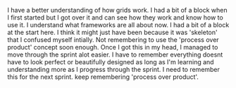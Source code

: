 I have a better understanding of how grids work. I had a bit of a block when I first started but I got over it and can see how they work and know how to use it. I understand what frameworks are all about now. I had a bit of a block at the start here. I think it might just have been because it was 'skeleton' that I confused myself intially. 
Not remembering to use the 'process over product' concept soon enough. Once I got this in my head, I managed to move through the sprint alot easier. I have to remember everything doesnt have to look perfect or beautifully designed as long as I'm learning and understanding more as I progress through the sprint. I need to remember this for the next sprint. 
keep remembering 'process over product'.